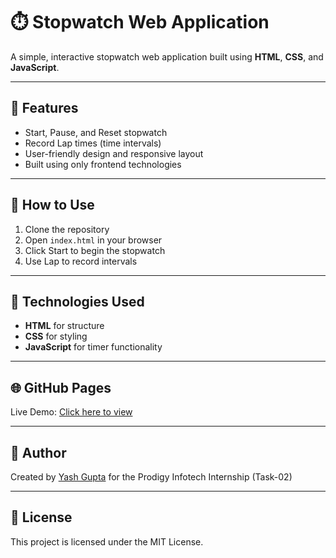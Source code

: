 # ⏱️ Stopwatch Web Application

A simple, interactive stopwatch web application built using **HTML**, **CSS**, and **JavaScript**.

---

## 🔧 Features

- Start, Pause, and Reset stopwatch
- Record Lap times (time intervals)
- User-friendly design and responsive layout
- Built using only frontend technologies

---

## 🚀 How to Use

1. Clone the repository
2. Open `index.html` in your browser
3. Click Start to begin the stopwatch
4. Use Lap to record intervals

---

## 📁 Technologies Used

- **HTML** for structure
- **CSS** for styling
- **JavaScript** for timer functionality

---

## 🌐 GitHub Pages

Live Demo: [Click here to view](https://yashexp-coder.github.io/PRODIGY_WD_02/)

---

## 🙌 Author

Created by [Yash Gupta](https://github.com/Yashexp-coder) for the Prodigy Infotech Internship (Task-02)

---

## 📜 License

This project is licensed under the MIT License.
